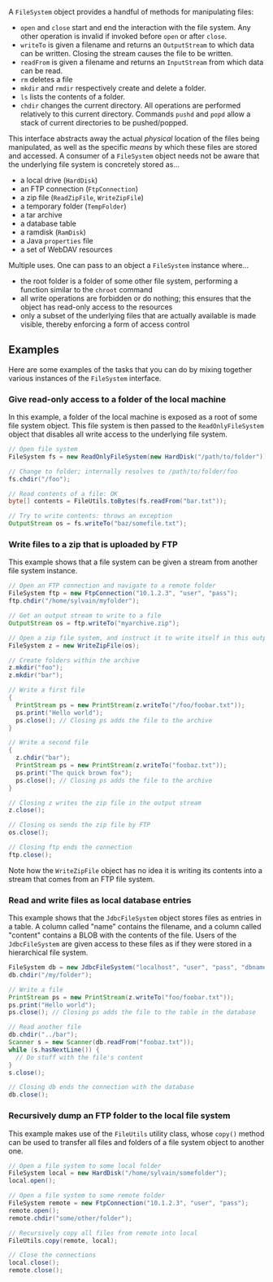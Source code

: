 A `FileSystem` object provides a handful of methods for manipulating files:

- `open` and `close` start and end the interaction with the file system. Any other operation is invalid if invoked before `open` or after `close`.
- `writeTo` is given a filename and returns an `OutputStream` to which data can be written. Closing the stream causes the file to be written.
- `readFrom` is given a filename and returns an `InputStream` from which data can be read.
- `rm` deletes a file
- `mkdir` and `rmdir` respectively create and delete a folder.
- `ls` lists the contents of a folder.
- `chdir` changes the current directory. All operations are performed relatively to this current directory. Commands `pushd` and `popd` allow a stack of current directories to be pushed/popped.

This interface abstracts away the actual *physical* location of the files being manipulated, as well as the specific *means* by which these files are stored and accessed. A consumer of a `FileSystem` object needs not be aware that the underlying file system is concretely stored as...

- a local drive (`HardDisk`)
- an FTP connection (`FtpConnection`)
- a zip file (`ReadZipFile`, `WriteZipFile`)
- a temporary folder (`TempFolder`)
- a tar archive
- a database table
- a ramdisk (`RamDisk`)
- a Java `properties` file
- a set of WebDAV resources

Multiple uses. One can pass to an object a `FileSystem` instance where...

- the root folder is a folder of some other file system, performing a function similar to the `chroot` command
- all write operations are forbidden or do nothing; this ensures that the object has read-only access to the resources
- only a subset of the underlying files that are actually available is made visible, thereby enforcing a form of access control

Examples
--------

Here are some examples of the tasks that you can do by mixing together various instances of the `FileSystem` interface.

### Give read-only access to a folder of the local machine

In this example, a folder of the local machine is exposed as a root of some file system object. This file system is then passed to the `ReadOnlyFileSystem` object that disables all write access to the underlying file system.

```java
// Open file system
FileSystem fs = new ReadOnlyFileSystem(new HardDisk("/path/to/folder"));

// Change to folder; internally resolves to /path/to/folder/foo
fs.chdir("/foo");

// Read contents of a file: OK
byte[] contents = FileUtils.toBytes(fs.readFrom("bar.txt"));

// Try to write contents: throws an exception
OutputStream os = fs.writeTo("baz/somefile.txt");
```

### Write files to a zip that is uploaded by FTP

This example shows that a file system can be given a stream from another file system instance.

```java
// Open an FTP connection and navigate to a remote folder
FileSystem ftp = new FtpConnection("10.1.2.3", "user", "pass");
ftp.chdir("/home/sylvain/myfolder");

// Get an output stream to write to a file
OutputStream os = ftp.writeTo("myarchive.zip");

// Open a zip file system, and instruct it to write itself in this output stream
FileSystem z = new WriteZipFile(os);

// Create folders within the archive
z.mkdir("foo");
z.mkdir("bar");

// Write a first file
{
  PrintStream ps = new PrintStream(z.writeTo("/foo/foobar.txt"));
  ps.print("Hello world");
  ps.close(); // Closing ps adds the file to the archive
}

// Write a second file
{
  z.chdir("bar");
  PrintStream ps = new PrintStream(z.writeTo("foobaz.txt"));
  ps.print("The quick brown fox");
  ps.close(); // Closing ps adds the file to the archive
}

// Closing z writes the zip file in the output stream
z.close();

// Closing os sends the zip file by FTP
os.close();

// Closing ftp ends the connection
ftp.close();
```

Note how the `WriteZipFile` object has no idea it is writing its contents into a stream that comes from an FTP file system.

### Read and write files as local database entries

This example shows that the `JdbcFileSystem` object stores files as entries in a table. A column called "name" contains the filename, and a column called "content" contains a BLOB with the contents of the file. Users of the `JdbcFileSystem` are given access to these files as if they were stored in a hierarchical file system.

```java
FileSystem db = new JdbcFileSystem("localhost", "user", "pass", "dbname", "table");
db.chdir("/my/folder");

// Write a file
PrintStream ps = new PrintStream(z.writeTo("foo/foobar.txt"));
ps.print("Hello world");
ps.close(); // Closing ps adds the file to the table in the database

// Read another file
db.chdir("../bar");
Scanner s = new Scanner(db.readFrom("foobaz.txt"));
while (s.hasNextLine()) {
  // Do stuff with the file's content
}
s.close();

// Closing db ends the connection with the database
db.close();
```

### Recursively dump an FTP folder to the local file system

This example makes use of the `FileUtils` utility class, whose `copy()` method can be used to transfer all files and folders of a file system object to another one.

```java
// Open a file system to some local folder
FileSystem local = new HardDisk("/home/sylvain/somefolder");
local.open();

// Open a file system to some remote folder
FileSystem remote = new FtpConnection("10.1.2.3", "user", "pass");
remote.open();
remote.chdir("some/other/folder");

// Recursively copy all files from remote into local
FileUtils.copy(remote, local);

// Close the connections
local.close();
remote.close();
```